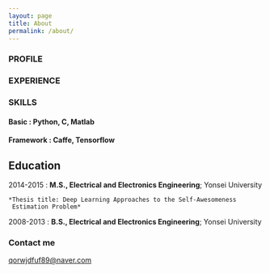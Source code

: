 ```yaml
---
layout: page
title: About
permalink: /about/
---
```


### PROFILE

### EXPERIENCE

### SKILLS
#### Basic : Python, C, Matlab
#### Framework : Caffe, Tensorflow


Education
---------

2014-2015 
:   **M.S., Electrical and Electronics Engineering**; Yonsei University

    *Thesis title: Deep Learning Approaches to the Self-Awesomeness
     Estimation Problem*

2008-2013
:   **B.S., Electrical and Electronics Engineering**; Yonsei University


### Contact me

[qorwjdfuf89@naver.com](mailto:qorwjdfuf89@naver.com)
